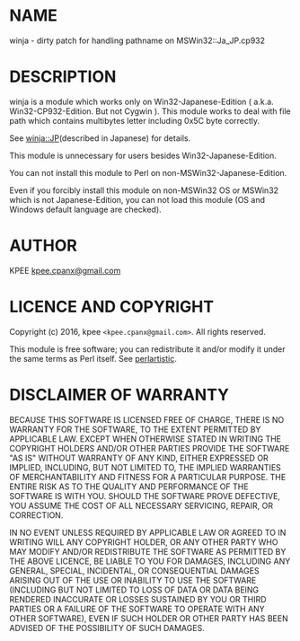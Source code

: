 # NAME

winja - dirty patch for handling pathname on MSWin32::Ja\_JP.cp932

# DESCRIPTION

winja is a module which works only on Win32-Japanese-Edition
( a.k.a. Win32-CP932-Edition. But not Cygwin ).
This module works to deal with file path which contains
multibytes letter including 0x5C byte correctly.

See [winja::JP](https://metacpan.org/pod/winja%3A%3AJP)(described in Japanese) for details.

This module is unnecessary for users besides Win32-Japanese-Edition.

You can not install this module to Perl on non-MSWin32-Japanese-Edition.

Even if you forcibly install this module on non-MSWin32 OS or MSWin32 which is not Japanese-Edition, you can not load this module (OS and Windows default language are checked).

# AUTHOR

KPEE <kpee.cpanx@gmail.com>

# LICENCE AND COPYRIGHT

Copyright (c) 2016, kpee `<kpee.cpanx@gmail.com>`. All rights reserved.

This module is free software; you can redistribute it and/or
modify it under the same terms as Perl itself. See [perlartistic](https://metacpan.org/pod/perlartistic).

# DISCLAIMER OF WARRANTY

BECAUSE THIS SOFTWARE IS LICENSED FREE OF CHARGE, THERE IS NO WARRANTY
FOR THE SOFTWARE, TO THE EXTENT PERMITTED BY APPLICABLE LAW. EXCEPT WHEN
OTHERWISE STATED IN WRITING THE COPYRIGHT HOLDERS AND/OR OTHER PARTIES
PROVIDE THE SOFTWARE "AS IS" WITHOUT WARRANTY OF ANY KIND, EITHER
EXPRESSED OR IMPLIED, INCLUDING, BUT NOT LIMITED TO, THE IMPLIED
WARRANTIES OF MERCHANTABILITY AND FITNESS FOR A PARTICULAR PURPOSE. THE
ENTIRE RISK AS TO THE QUALITY AND PERFORMANCE OF THE SOFTWARE IS WITH
YOU. SHOULD THE SOFTWARE PROVE DEFECTIVE, YOU ASSUME THE COST OF ALL
NECESSARY SERVICING, REPAIR, OR CORRECTION.

IN NO EVENT UNLESS REQUIRED BY APPLICABLE LAW OR AGREED TO IN WRITING
WILL ANY COPYRIGHT HOLDER, OR ANY OTHER PARTY WHO MAY MODIFY AND/OR
REDISTRIBUTE THE SOFTWARE AS PERMITTED BY THE ABOVE LICENCE, BE
LIABLE TO YOU FOR DAMAGES, INCLUDING ANY GENERAL, SPECIAL, INCIDENTAL,
OR CONSEQUENTIAL DAMAGES ARISING OUT OF THE USE OR INABILITY TO USE
THE SOFTWARE (INCLUDING BUT NOT LIMITED TO LOSS OF DATA OR DATA BEING
RENDERED INACCURATE OR LOSSES SUSTAINED BY YOU OR THIRD PARTIES OR A
FAILURE OF THE SOFTWARE TO OPERATE WITH ANY OTHER SOFTWARE), EVEN IF
SUCH HOLDER OR OTHER PARTY HAS BEEN ADVISED OF THE POSSIBILITY OF
SUCH DAMAGES.
